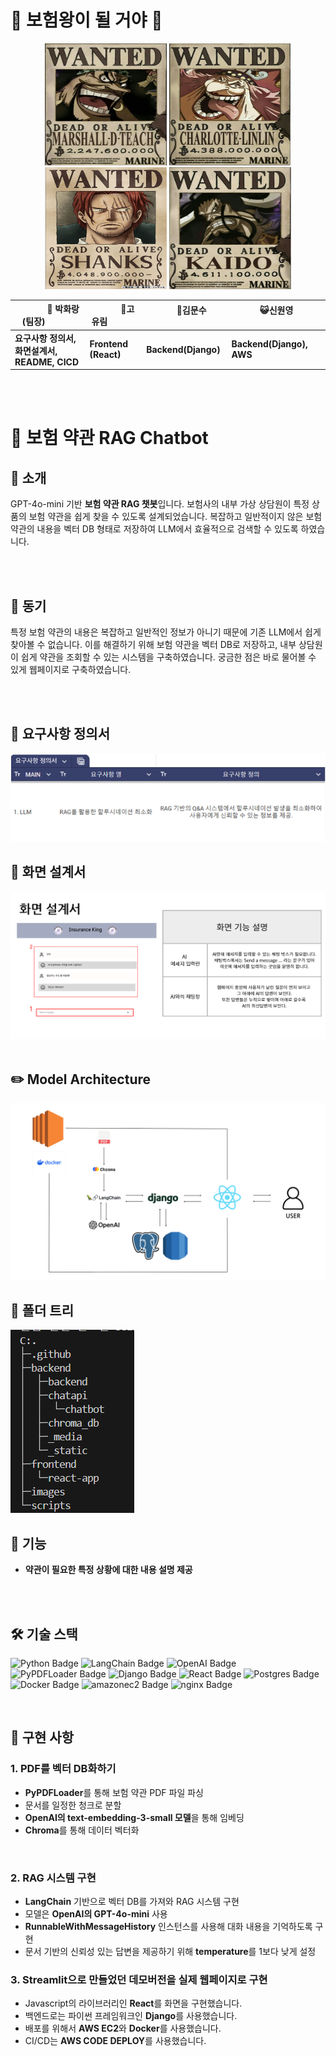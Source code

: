 # 👑 보험왕이 될 거야 👑


<p align="center">
	<img src="./images/검은수염.png" width="195" height="195"/>
	<img src="./images/빅맘.png" width="195" height="195"/>
	<img src="./images/샹크스.png" width="195" height="195"/>
	<img src="./images/카이도.png" width="195" height="195"/>
</p>

|  &nbsp;&nbsp; &nbsp; &nbsp; &nbsp;  &nbsp;  &nbsp; 🐶 박화랑(팀장) &nbsp;&nbsp; &nbsp;&nbsp; &nbsp;  &nbsp;  &nbsp;    |      &nbsp;&nbsp; &nbsp;&nbsp; &nbsp;  &nbsp;  &nbsp; 🐙고유림  &nbsp;&nbsp; &nbsp;&nbsp; &nbsp;  &nbsp;  &nbsp;    |      &nbsp;&nbsp; &nbsp;&nbsp; &nbsp;  &nbsp;  &nbsp; 🐻김문수  &nbsp;&nbsp; &nbsp;&nbsp; &nbsp;  &nbsp;  &nbsp;    |     &nbsp;&nbsp; &nbsp;&nbsp; &nbsp;  &nbsp;  &nbsp; 😺신원영  &nbsp;&nbsp; &nbsp;&nbsp; &nbsp;  &nbsp;  &nbsp;   | |
|------------------------------------------|--------------------------------------|------------------------------------------|-----------------------------------|------------------------------------------|
| **요구사항 정의서, 화면설계서, README, CICD** | **Frontend (React)** | **Backend(Django)** | **Backend(Django), AWS** |

<br>
<br>

# 🤖 보험 약관 RAG Chatbot

## 📌 소개

GPT-4o-mini 기반 **보험 약관 RAG 챗봇**입니다. 보험사의 내부 가상 상담원이 특정 상품의 보험 약관을 쉽게 찾을 수 있도록 설계되었습니다. 복잡하고 일반적이지 않은 보험 약관의 내용을 벡터 DB 형태로 저장하여 LLM에서 효율적으로 검색할 수 있도록 하였습니다.

<br>
<br>

## 📌 동기

특정 보험 약관의 내용은 복잡하고 일반적인 정보가 아니기 때문에 기존 LLM에서 쉽게 찾아볼 수 없습니다. 이를 해결하기 위해 보험 약관을 벡터 DB로 저장하고, 내부 상담원이 쉽게 약관을 조회할 수 있는 시스템을 구축하였습니다.
궁금한 점은 바로 물어볼 수 있게 웹페이지로 구축하였습니다.

<br>
<br>

## 📌 요구사항 정의서
<img src="./images/요구사항정의서.png"/>

<br>

## 📌 화면 설계서
<img src="./images/화면설계서.png"/>
<br>
<br>

## ✏️ Model Architecture

<img src="./images/ModelArchitecture.png">

## 🌲 폴더 트리

<img src="./images/폴더트리.png">

<br>

## 📌 기능

- **약관이 필요한 특정 상황에 대한 내용 설명 제공**

<br>
<br>

## 🛠️ 기술 스택

![Python Badge](https://img.shields.io/badge/Python-3776AB?style=flat&logo=Python&logoColor=white)
![LangChain Badge](https://img.shields.io/badge/LangChain-000000?style=flat&logo=&logoColor=white)
![OpenAI Badge](https://img.shields.io/badge/OpenAI-412991?style=flat&logo=OpenAI&logoColor=white)
![PyPDFLoader Badge](https://img.shields.io/badge/PyPDFLoader-FFD43B?style=flat&logo=&logoColor=white)
![Django Badge](https://img.shields.io/badge/Django-092E20?style=flat&logo=Django&logoColor=white)
![React Badge](https://img.shields.io/badge/React-61DAFB?style=flat&logo=React&logoColor=white)
![Postgres Badge](https://img.shields.io/badge/Postgresql-4169E1?style=flat&logo=Postgresql&logoColor=white)
![Docker Badge](https://img.shields.io/badge/Docker-2496ED?style=flat&logo=Docker&logoColor=white)
![amazonec2 Badge](https://img.shields.io/badge/amazonec2-FF9900?style=flat&logo=amazonec2&logoColor=white)
![nginx Badge](https://img.shields.io/badge/nginx-009639?style=flat&logo=nginx&logoColor=white)

<br>


## 📌 구현 사항

### 1. PDF를 벡터 DB화하기

- **PyPDFLoader**를 통해 보험 약관 PDF 파일 파싱
- 문서를 일정한 청크로 분할
- **OpenAI의 text-embedding-3-small 모델**을 통해 임베딩
- **Chroma**를 통해 데이터 벡터화

<br>

### 2. RAG 시스템 구현

- **LangChain** 기반으로 벡터 DB를 가져와 RAG 시스템 구현
- 모델은 **OpenAI의 GPT-4o-mini** 사용
- **RunnableWithMessageHistory** 인스턴스를 사용해 대화 내용을 기억하도록 구현
- 문서 기반의 신뢰성 있는 답변을 제공하기 위해 **temperature**를 1보다 낮게 설정

### 3. Streamlit으로 만들었던 데모버전을 실제 웹페이지로 구현

- Javascript의 라이브러리인 **React**를 화면을 구현했습니다.
- 백엔드로는 파이썬 프레임워크인 **Django**를 사용했습니다.
- 배포를 위해서 **AWS EC2**와 **Docker**를 사용했습니다.
- CI/CD는 **AWS CODE DEPLOY**를 사용했습니다.







